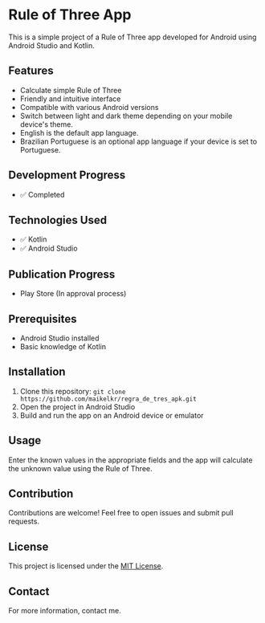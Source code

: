 <body>
  <h1>Rule of Three App</h1>
  <p>This is a simple project of a Rule of Three app developed for Android using Android Studio and Kotlin.</p>
  <h2>Features</h2>
  <ul>
    <li>Calculate simple Rule of Three</li>
    <li>Friendly and intuitive interface</li>
    <li>Compatible with various Android versions</li>
    <li>Switch between light and dark theme depending on your mobile device's theme.</li>
    <li>English is the default app language.</li>
    <li>Brazilian Portuguese is an optional app language if your device is set to Portuguese.</li>
  </ul>
  <h2>Development Progress</h2>
  <ul>
    <li>✅ Completed</li>
  </ul>
  <h2>Technologies Used</h2>
  <ul>
    <li>✅ Kotlin</li>
    <li>✅ Android Studio</li>
  </ul>
  <h2>Publication Progress</h2>
  <ul>
    <li>Play Store (In approval process)</li>
  </ul>
  <h2>Prerequisites</h2>
  <ul>
    <li>Android Studio installed</li>
    <li>Basic knowledge of Kotlin</li>
  </ul>
  <h2>Installation</h2>
  <ol>
    <li>Clone this repository: <code>git clone https://github.com/maikelkr/regra_de_tres_apk.git</code></li>
    <li>Open the project in Android Studio</li>
    <li>Build and run the app on an Android device or emulator</li>
  </ol>
  <h2>Usage</h2>
  <p>Enter the known values in the appropriate fields and the app will calculate the unknown value using the Rule of Three.</p>
  <h2>Contribution</h2>
  <p>Contributions are welcome! Feel free to open issues and submit pull requests.</p>
  <h2>License</h2>
  <p>This project is licensed under the <a href="https://opensource.org/licenses/MIT">MIT License</a>.</p>
  <h2>Contact</h2>
  <p>For more information, contact me.</p>
</body>
